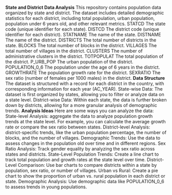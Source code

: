 **State and District  Data Analysis**
This repository contains population data organized by state and district. 
The dataset includes detailed demographic statistics for each district, including total population, urban population, population under 6 years old, and other relevant metrics.
STATCD	The state code (unique identifier for each state).
DISTCD	The district code (unique identifier for each district).
STATNAME	The name of the state.
DISTNAME	The name of the district.
DISTRICTS	The total number of districts in the state.
BLOCKS	The total number of blocks in the district.
VILLAGES	The total number of villages in the district.
CLUSTERS	The number of administrative clusters in the district.
TOTPOPULAT	The total population of the district.
P_URB_POP	The urban population of the district.
POPULATION_0_6	The population under the age of 6 years in the district.
GROWTHRATE	The population growth rate for the district.
SEXRATIO	The sex ratio (number of females per 1000 males) in the district.
**Data Structure**
The dataset is structured with a record for each district in the country, with corresponding information for each year (AC_YEAR).
State-wise Data: The dataset is first organized by states, allowing you to filter or analyze data on a state level.
District-wise Data: Within each state, the data is further broken down by districts, allowing for a more granular analysis of demographic trends.
**Analysis Ideas**
Here are some ways you can analyze the data:
State-level Analysis:  aggregate the data to analyze population growth trends at the state level. For example, you can calculate the average growth rate or compare the sex ratio between states.
District-level Analysis: district-specific trends, like the urban population percentage, the number of blocks, and the number of villages.
Demographic Trends: Use the data to assess changes in the population  old over time and in different regions.
Sex Ratio Analysis: Track gender equality by analyzing the sex ratio across states and districts.
State-Level Population Trends: Create a line chart to track total population and growth rates at the state level over time.
District-Level Comparison: Use bar charts to compare districts within a state by population, sex ratio, or number of villages.
Urban vs Rural: Create a pie chart to show the proportion of urban vs. rural population in each district or state.
Demographic Analysis: Use demographic data like POPULATION_0_6 to assess trends in young populations.
